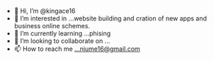 - 👋 Hi, I’m @kingace16
- 👀 I’m interested in ...website building and cration of new apps and business online schemes.
- 🌱 I’m currently learning ...phising 
- 💞️ I’m looking to collaborate on ...
- 📫 How to reach me ...njume16@gmail.com

<!---
kingace16/kingace16 is a ✨ special ✨ repository because its `README.md` (this file) appears on your GitHub profile.
You can click the Preview link to take a look at your changes.
--->
